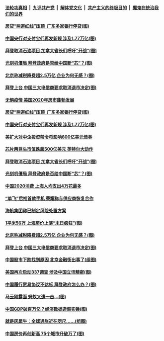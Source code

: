 

####  [法轮功真相](../../../../basic/blob/master/README.md?t=01241901) &nbsp;|&nbsp; [九评共产党](../../../../9ping.md/blob/master/README.md?t=01241901) &nbsp;|&nbsp; [解体党文化](../../../../jtdwh.md/blob/master/README.md?t=01241901)  &nbsp;|&nbsp; [共产主义的终极目的](../../../../gczydzjmd.md/blob/master/README.md?t=01241901) &nbsp;|&nbsp; [魔鬼在统治我们的世界](../../../../mgztzwmdsj.md/blob/master/README.md?t=01241901) 

#### [房贷“两道红线”压顶&nbsp; 广东多家银行停贷(图)](../pages/p5/960160.md?t=01241901) 

#### [中国央行对支付宝们再发新规 涉及1.77万亿(图)](../pages/p5/960135.md?t=01241901) 

#### [拜登取消石油项目 加拿大省长们呼吁“开战”(图)](../pages/p5/960105.md?t=01241901) 

#### [光刻机僵局 拜登政府是否给中国断“芯”？(图)](../pages/p5/960101.md?t=01241901) 

#### [北京称减税降费超2.5万亿 企业为何无感？(图)](../pages/p5/960011.md?t=01241901) 

#### [拜登上台 中国三大电信商要求取消退市决定(图)](../pages/p5/959987.md?t=01241901) 

#### [无惧疫情 美国2020年房市蓬勃发展](../pages/p5/960183.md?t=01241901) 

#### [房贷“两道红线”压顶&nbsp; 广东多家银行停贷(图)](../pages/p5/960160.md?t=01241901) 

#### [中国央行对支付宝们再发新规 涉及1.77万亿(图)](../pages/p5/960135.md?t=01241901) 

#### [美扩大对中企投资禁令将影响600亿美元债券](../pages/p5/960138.md?t=01241901) 

#### [芯片两巨头市值跌超500亿美元 英特尔大动作](../pages/p5/960118.md?t=01241901) 

#### [拜登取消石油项目 加拿大省长们呼吁“开战”(图)](../pages/p5/960105.md?t=01241901) 

#### [光刻机僵局 拜登政府是否给中国断“芯”？(图)](../pages/p5/960101.md?t=01241901) 

#### [中国2020消费 上海人均支出4万花最多](../pages/p5/960069.md?t=01241901) 

#### [“单飞”后推首款手机 荣耀称与供应商恢复合作](../pages/p5/960067.md?t=01241901) 

#### [海航集团称已制定风险处置方案](../pages/p5/960048.md?t=01241901) 

#### [1平米56万 上海房价上演“末日疯狂”(图)](../pages/p5/960036.md?t=01241901) 

#### [北京称减税降费超2.5万亿 企业为何无感？(图)](../pages/p5/960011.md?t=01241901) 

#### [拜登上台 中国三大电信商要求取消退市决定(图)](../pages/p5/959987.md?t=01241901) 

#### [中国股市下跌找到原因 北京金融街出事了(组图)](../pages/p5/959999.md?t=01241901) 

#### [美国再次启动337调查 涉及中国立讯精密(图)](../pages/p5/959997.md?t=01241901) 

#### [中国履行贸易协议不达标 拜登政府怎么办？(图)](../pages/p5/959994.md?t=01241901) 

#### [马云刚露面 蚂蚁又遭一击…(图)](../pages/p5/959937.md?t=01241901) 

#### [中国GDP破百万亿？经济数据造假实锤(图)](../pages/p5/959940.md?t=01241901) 

#### [就是灰犀牛：全球通胀近在咫尺……(组图)](../pages/p5/959932.md?t=01241901) 

#### [中国房价再创新高 75个城市升破万了(图)](../pages/p5/959917.md?t=01241901) 

